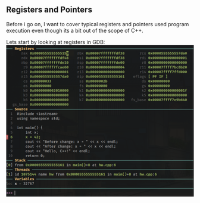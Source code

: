 ## Registers and Pointers
Before i go on, I want to cover typical registers and pointers used program execution even though its a bit out of the scope of C++.

Lets start by looking at registers in GDB:
![registers](gdb_registers.png)